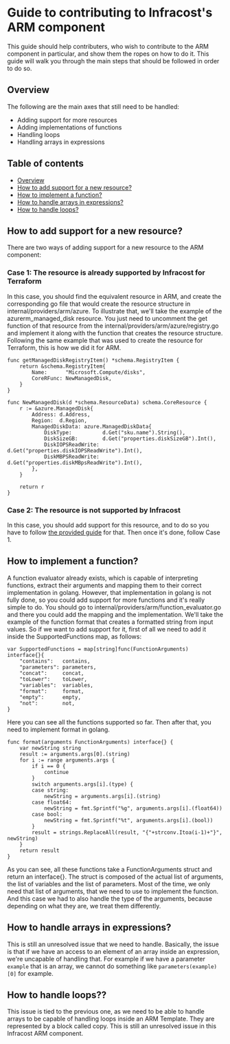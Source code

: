 # Guide to contributing to Infracost's ARM component

This guide should help contributers, who wish to contribute to the ARM component in particular, and show them the ropes on how to do it. This guide will walk you through the main steps that should be followed in order to do so.

## Overview

The following are the main axes that still need to be handled:

- Adding support for more resources
- Adding implementations of functions
- Handling loops
- Handling arrays in expressions

## Table of contents

- [Overview](#overview)
- [How to add support for a new resource?](#how-to-add-support-for-a-new-resource?)
- [How to implement a function?](#how-to-implement-a-function?)
- [How to handle arrays in expressions?](#how-to-handle-arrays-in-expressions?)
- [How to handle loops?](#how-to-handle-loops?)

## How to add support for a new resource?

There are two ways of adding support for a new resource to the ARM component:

### Case 1: The resource is already supported by Infracost for Terraform

In this case, you should find the equivalent resource in ARM, and create the corresponding go file that would create the resource structure in internal/providers/arm/azure. To illustrate that, we'll take the example of the azurerm_managed_disk resource. You just need to uncomment the get function of that resource from the internal/providers/arm/azure/registry.go and implement it along with the function that creates the resource structure. Following the same example that was used to create the resource for Terraform, this is how we did it for ARM.

```
func getManagedDiskRegistryItem() *schema.RegistryItem {
	return &schema.RegistryItem{
		Name:      "Microsoft.Compute/disks",
		CoreRFunc: NewManagedDisk,
	}
}

func NewManagedDisk(d *schema.ResourceData) schema.CoreResource {
	r := &azure.ManagedDisk{
		Address: d.Address,
		Region:  d.Region,
		ManagedDiskData: azure.ManagedDiskData{
			DiskType:          d.Get("sku.name").String(),
			DiskSizeGB:        d.Get("properties.diskSizeGB").Int(),
			DiskIOPSReadWrite: d.Get("properties.diskIOPSReadWrite").Int(),
			DiskMBPSReadWrite: d.Get("properties.diskMBpsReadWrite").Int(),
		},
	}

	return r
}
```

### Case 2: The resource is not supported by Infracost

In this case, you should add support for this resource, and to do so you have to follow [the provided guide](add_new_resource_guide.md) for that. Then once it's done, follow Case 1.

## How to implement a function?

A function evaluator already exists, which is capable of interpreting functions, extract their arguments and mapping them to their correct implementation in golang. However, that implementation in golang is not fully done, so you could add support for more functions and it's really simple to do. You should go to internal/providers/arm/function_evaluator.go and there you could add the mapping and the implementation. We'll take the example of the function format that creates a formatted string from input values. So if we want to add support for it, first of all we need to add it inside the SupportedFunctions map, as follows:

```
var SupportedFunctions = map[string]func(FunctionArguments) interface{}{
	"contains":   contains,
	"parameters": parameters,
	"concat":     concat,
	"toLower":    toLower,
	"variables":  variables,
	"format":     format,
	"empty":      empty,
	"not":        not,
}
```

Here you can see all the functions supported so far. Then after that, you need to implement format in golang.

```
func format(arguments FunctionArguments) interface{} {
	var newString string
	result := arguments.args[0].(string)
	for i := range arguments.args {
		if i == 0 {
			continue
		}
		switch arguments.args[i].(type) {
		case string:
			newString = arguments.args[i].(string)
		case float64:
			newString = fmt.Sprintf("%g", arguments.args[i].(float64))
		case bool:
			newString = fmt.Sprintf("%t", arguments.args[i].(bool))
		}
		result = strings.ReplaceAll(result, "{"+strconv.Itoa(i-1)+"}", newString)
	}
	return result
}
```

As you can see, all these functions take a FunctionArguments struct and return an interface{}. The struct is composed of the actual list of arguments, the list of variables and the list of parameters. Most of the time, we only need that list of arguments, that we need to use to implement the function. And this case we had to also handle the type of the arguments, because depending on what they are, we treat them differently.

## How to handle arrays in expressions?

This is still an unresolved issue that we need to handle. Basically, the issue is that if we have an access to an element of an array inside an expression, we're uncapable of handling that. For example if we have a parameter `example` that is an array, we cannot do something like `parameters(example)[0]` for example.

## How to handle loops??

This issue is tied to the previous one, as we need to be able to handle arrays to be capable of handling loops inside an ARM Template. They are represented by a block called copy. This is still an unresolved issue in this Infracost ARM component.
